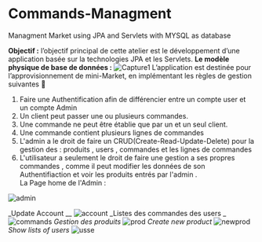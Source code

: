 # Commands-Managment
Managment Market using JPA and Servlets with MYSQL as database

**Objectif :** l’objectif principal de cette atelier  est le développement d’une application  basée sur la technologies JPA et les Servlets. 
**Le modèle physique de base de données :** 
![Capture1](https://user-images.githubusercontent.com/101791324/203162152-dc7142d6-fb4d-45e1-b4be-2e2acb162106.PNG)
L’application est destinée pour  l’approvisionnement de mini-Market, en implémentant les règles de gestion suivantes 💯
1. Faire une Authentification afin de différencier entre un compte user et un compte Admin 
2. Un client peut passer une ou plusieurs commandes.
3. Une commande ne peut être établie que par un et un seul client.
4. Une commande contient plusieurs lignes de commandes
5. L'admin a le droit de faire un CRUD(Create-Read-Update-Delete) pour la gestion des : produits ,  users ,  commandes  et les lignes de commandes 
6.  L'utilisateur a seulement le droit de faire une gestion a ses propres commandes , comme il peut modifier les données de son Authentifiaction et voir les produits entrés par l'admin . <br/>
  La Page home de l'Admin :
 
![admin](https://user-images.githubusercontent.com/101791324/203165544-4f78ab70-2cf8-4352-a589-86c30de3438c.PNG)

_Update Account __
![account](https://user-images.githubusercontent.com/101791324/203168410-ef6ded31-b48c-4074-be06-4936c0444049.PNG)
_Listes des commandes des users _
![commands](https://user-images.githubusercontent.com/101791324/203168711-e10a4333-aebb-4b2f-910f-21bbcc04a63f.PNG)
_Gestion des produits_
![prod](https://user-images.githubusercontent.com/101791324/203168822-dab6e66f-5f21-48e9-bb09-f11360fc783c.PNG)
_Create new product_
![newprod](https://user-images.githubusercontent.com/101791324/203169078-9beac0cb-5d00-46d3-9a3f-f6650ed2ee91.PNG)
_Show lists of users_
![usse](https://user-images.githubusercontent.com/101791324/203169162-31c75a1c-d17f-4318-bf7c-c082d9089e3a.PNG)
